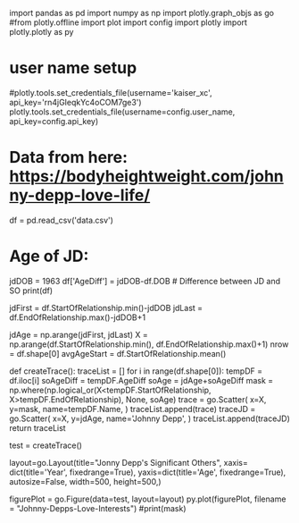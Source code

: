 import pandas as pd
import numpy as np
import plotly.graph_objs as go
#from plotly.offline import plot
import config
import plotly
import plotly.plotly as py


# user name setup
#plotly.tools.set_credentials_file(username='kaiser_xc', api_key='rn4jGIeqkYc4oCOM7ge3')
plotly.tools.set_credentials_file(username=config.user_name, api_key=config.api_key)
# Data from here: https://bodyheightweight.com/johnny-depp-love-life/
df = pd.read_csv('data.csv')

# Age of JD:
jdDOB = 1963
df['AgeDiff'] = jdDOB-df.DOB # Difference between JD and SO
print(df)

jdFirst = df.StartOfRelationship.min()-jdDOB
jdLast = df.EndOfRelationship.max()-jdDOB+1

jdAge = np.arange(jdFirst, jdLast)
X = np.arange(df.StartOfRelationship.min(), df.EndOfRelationship.max()+1)
nrow = df.shape[0]
avgAgeStart = df.StartOfRelationship.mean()


def createTrace():
    traceList = []
    for i in range(df.shape[0]):
        tempDF = df.iloc[i]
        soAgeDiff = tempDF.AgeDiff
        soAge = jdAge+soAgeDiff
        mask = np.where(np.logical_or(X<tempDF.StartOfRelationship,
                                      X>tempDF.EndOfRelationship),
                        None, soAge)
        trace = go.Scatter(
            x=X,
            y=mask,
            name=tempDF.Name,
        )
        traceList.append(trace)
    traceJD = go.Scatter(
        x=X,
        y=jdAge,
        name='Johnny Depp',
    )
    traceList.append(traceJD)
    return traceList

test = createTrace()

layout=go.Layout(title="Jonny Depp's Significant Others",
                 xaxis= dict(title='Year',
                             fixedrange=True),
                 yaxis=dict(title='Age',
                            fixedrange=True),
                 autosize=False,
                 width=500,
                 height=500,)

figurePlot = go.Figure(data=test, layout=layout)
py.plot(figurePlot, filename = "Johnny-Depps-Love-Interests")
#print(mask)
